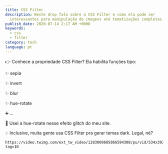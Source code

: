 ```yaml
---
title: CSS Filter
description: Neste drop falo sobre a CSS Filter e como ela pode ser
  interessantes para manipulação de imagens até tematizações completas.
publish_date: 2020-07-14 2:17 AM +0000
keywords:
  - css
  - filter
category: tech
language: pt
---
```


👉 Conhece a propriedade CSS Filter? Ela habilita funções tipo:

✨ sepia

✨ invert

✨ blur

✨ hue-rotate

➕ ...

🎨 Usei a hue-rotate nesse efeito glitch do meu site.

💡 Inclusive, muita gente usa CSS Filter pra gerar temas dark. Legal, né?

```video
https://video.twimg.com/ext_tw_video/1283009605866594308/pu/vid/534x392/oxdoLFbQ8u8JxAsV.mp4?tag=10
```
